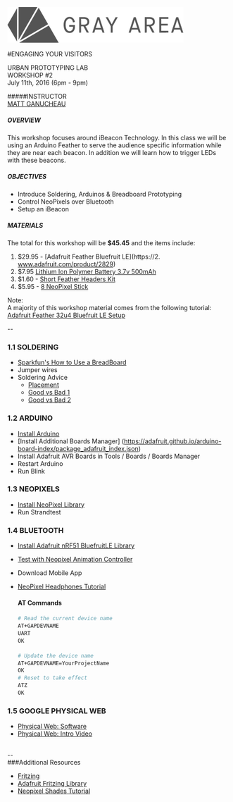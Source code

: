 ![GrayArea.org](https://raw.githubusercontent.com/GrayAreaorg/Education/master/Images/ga-banner-logo-left-gray-400.png)


#ENGAGING YOUR VISITORS

URBAN PROTOTYPING LAB    
WORKSHOP #2  
July 11th, 2016 (6pm - 9pm)


#####INSTRUCTOR  
[MATT GANUCHEAU](http://grayarea.org/community-entry/matt-ganucheau/)  

##### OVERVIEW  
This workshop focuses around iBeacon Technology. In this class we will be using an Arduino Feather to serve the audience specific information while they are near each beacon. In addition we will learn how to trigger LEDs with these beacons.

##### OBJECTIVES
* Introduce Soldering, Arduinos & Breadboard Prototyping
* Control NeoPixels over Bluetooth
* Setup an iBeacon

##### MATERIALS  
The total for this workshop will be **$45.45** and the items include:

1. $29.95 - [Adafruit Feather Bluefruit LE](https://2. www.adafruit.com/product/2829)  
2. $7.95 [Lithium Ion Polymer Battery 3.7v 500mAh](https://www.adafruit.com/product/1578)  
3. $1.60 - [Short Feather Headers  Kit](https://www.adafruit.com/products/2940)  
4. $5.95 - [8 NeoPixel Stick](https://www.adafruit.com/products/1426)

Note:  
A majority of this workshop material comes from the following tutorial:  [Adafruit Feather 32u4 Bluefruit LE Setup](https://learn.adafruit.com/adafruit-feather-32u4-bluefruit-le/setup)

--

### 1.1 SOLDERING
* [Sparkfun's How to Use a BreadBoard](https://learn.sparkfun.com/tutorials/how-to-use-a-breadboard)
* Jumper wires
* Soldering Advice
    * [Placement](http://www.cdn.sciencebuddies.org/Files/2084/5/Elec_primer-solder2.jpg)
    * [Good vs Bad 1](http://cdn.instructables.com/F2H/400P/F41RXKV0/F2H400PF41RXKV0.LARGE.gif) 
    * [Good vs Bad 2](https://static1.squarespace.com/static/53d2a7e3e4b0b557d6a80e66/t/562e5dcbe4b0c985f18cf78c/1445879419225/) 

### 1.2 ARDUINO
* [Install Arduino](http://www.arduino.cc/)
* [Install Additional Boards Manager] (https://adafruit.github.io/arduino-board-index/package_adafruit_index.json)
* Install Adafruit AVR Boards in Tools / Boards / Boards Manager
* Restart Arduino
* Run Blink

### 1.3 NEOPIXELS
* [Install NeoPixel Library](https://github.com/adafruit/Adafruit_NeoPixel)
* Run Strandtest

### 1.4 BLUETOOTH
* [Install Adafruit nRF51 BluefruitLE Library](https://github.com/adafruit/Adafruit_BluefruitLE_nRF51/archive/master.zip)
* [Test with Neopixel Animation Controller](https://learn.adafruit.com/system/assets/assets/000/029/494/original/feather_bluefruit_neopixel_animation_controller.zip?1451940180:)
* Download Mobile App
* [NeoPixel Headphones Tutorial](https://learn.adafruit.com/bluetooth-controlled-neopixel-headphones/overview)

    #### AT Commands

    ```sh
    # Read the current device name
    AT+GAPDEVNAME
    UART
    OK

    # Update the device name
    AT+GAPDEVNAME=YourProjectName
    OK
    # Reset to take effect
    ATZ
    OK
    ```

### 1.5 GOOGLE PHYSICAL WEB 
* [Physical Web: Software](https://google.github.io/physical-web/)
* [Physical Web: Intro Video](https://www.youtube.com/watch?v=1yaLPRgtlR0)

<br>    
--
<br>
###Additional Resources

* [Fritzing](http://fritzing.org/)  
* [Adafruit Fritzing Library](https://github.com/adafruit/Fritzing-Library)
* [Neopixel Shades Tutorial](https://learn.adafruit.com/system/assets/assets/000/031/089/original/NeopixelShades.zip)

